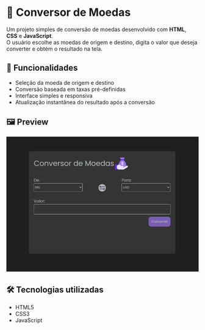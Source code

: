 # 💱 Conversor de Moedas

Um projeto simples de conversão de moedas desenvolvido com **HTML**, **CSS** e **JavaScript**.  
O usuário escolhe as moedas de origem e destino, digita o valor que deseja converter e obtém o resultado na tela.

## 🚀 Funcionalidades

- Seleção da moeda de origem e destino
- Conversão baseada em taxas pré-definidas
- Interface simples e responsiva
- Atualização instantânea do resultado após a conversão

## 🖼️ Preview

![conversor](image.png)

## 🛠️ Tecnologias utilizadas

- HTML5
- CSS3
- JavaScript
